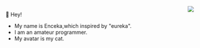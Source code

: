 <img align="right" src="https://github-readme-stats-one-bice.vercel.app/api?username=enceka&show_icons=true&include_all_commits=true&count_private=true&role=OWNER,ORGANIZATION_MEMBER,COLLABORATOR" />

👻 Hey!
- My name is Enceka,which inspired by "eureka".
- I am an amateur programmer.
- My avatar is my cat.
